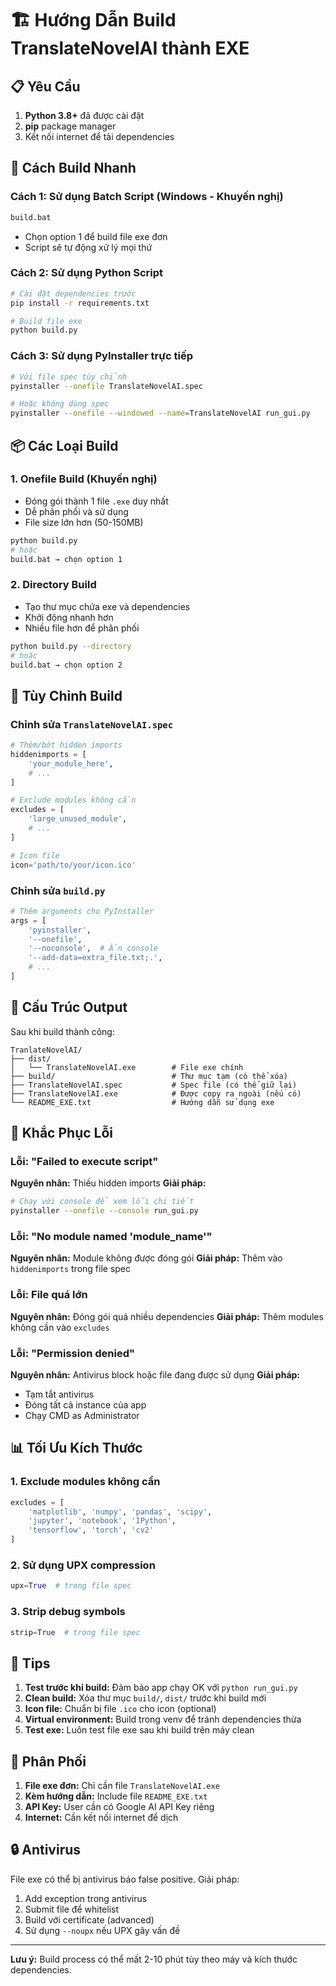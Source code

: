 # 🏗️ Hướng Dẫn Build TranslateNovelAI thành EXE

## 📋 Yêu Cầu

1. **Python 3.8+** đã được cài đặt
2. **pip** package manager
3. Kết nối internet để tải dependencies

## 🚀 Cách Build Nhanh

### Cách 1: Sử dụng Batch Script (Windows - Khuyến nghị)
```cmd
build.bat
```
- Chọn option 1 để build file exe đơn
- Script sẽ tự động xử lý mọi thứ

### Cách 2: Sử dụng Python Script
```bash
# Cài đặt dependencies trước
pip install -r requirements.txt

# Build file exe
python build.py
```

### Cách 3: Sử dụng PyInstaller trực tiếp
```bash
# Với file spec tùy chỉnh
pyinstaller --onefile TranslateNovelAI.spec

# Hoặc không dùng spec
pyinstaller --onefile --windowed --name=TranslateNovelAI run_gui.py
```

## 📦 Các Loại Build

### 1. **Onefile Build (Khuyến nghị)**
- Đóng gói thành 1 file `.exe` duy nhất
- Dễ phân phối và sử dụng
- File size lớn hơn (50-150MB)

```bash
python build.py
# hoặc
build.bat → chọn option 1
```

### 2. **Directory Build**
- Tạo thư mục chứa exe và dependencies
- Khởi động nhanh hơn
- Nhiều file hơn để phân phối

```bash
python build.py --directory
# hoặc
build.bat → chọn option 2
```

## 🔧 Tùy Chỉnh Build

### Chỉnh sửa `TranslateNovelAI.spec`
```python
# Thêm/bớt hidden imports
hiddenimports = [
    'your_module_here',
    # ...
]

# Exclude modules không cần
excludes = [
    'large_unused_module',
    # ...
]

# Icon file
icon='path/to/your/icon.ico'
```

### Chỉnh sửa `build.py`
```python
# Thêm arguments cho PyInstaller
args = [
    'pyinstaller',
    '--onefile',
    '--noconsole',  # Ẩn console
    '--add-data=extra_file.txt;.',
    # ...
]
```

## 📁 Cấu Trúc Output

Sau khi build thành công:
```
TranlateNovelAI/
├── dist/
│   └── TranslateNovelAI.exe        # File exe chính
├── build/                          # Thư mục tạm (có thể xóa)
├── TranslateNovelAI.spec           # Spec file (có thể giữ lại)
├── TranslateNovelAI.exe            # Được copy ra ngoài (nếu có)
└── README_EXE.txt                  # Hướng dẫn sử dụng exe
```

## 🐛 Khắc Phục Lỗi

### Lỗi: "Failed to execute script"
**Nguyên nhân:** Thiếu hidden imports
**Giải pháp:**
```bash
# Chạy với console để xem lỗi chi tiết
pyinstaller --onefile --console run_gui.py
```

### Lỗi: "No module named 'module_name'"
**Nguyên nhân:** Module không được đóng gói
**Giải pháp:** Thêm vào `hiddenimports` trong file spec

### Lỗi: File quá lớn
**Nguyên nhân:** Đóng gói quá nhiều dependencies
**Giải pháp:** Thêm modules không cần vào `excludes`

### Lỗi: "Permission denied"
**Nguyên nhân:** Antivirus block hoặc file đang được sử dụng
**Giải pháp:** 
- Tạm tắt antivirus
- Đóng tất cả instance của app
- Chạy CMD as Administrator

## 📊 Tối Ưu Kích Thước

### 1. **Exclude modules không cần**
```python
excludes = [
    'matplotlib', 'numpy', 'pandas', 'scipy',
    'jupyter', 'notebook', 'IPython',
    'tensorflow', 'torch', 'cv2'
]
```

### 2. **Sử dụng UPX compression**
```python
upx=True  # trong file spec
```

### 3. **Strip debug symbols**
```python
strip=True  # trong file spec
```

## 🎯 Tips

1. **Test trước khi build:** Đảm bảo app chạy OK với `python run_gui.py`
2. **Clean build:** Xóa thư mục `build/`, `dist/` trước khi build mới
3. **Icon file:** Chuẩn bị file `.ico` cho icon (optional)
4. **Virtual environment:** Build trong venv để tránh dependencies thừa
5. **Test exe:** Luôn test file exe sau khi build trên máy clean

## 📱 Phân Phối

1. **File exe đơn:** Chỉ cần file `TranslateNovelAI.exe`
2. **Kèm hướng dẫn:** Include file `README_EXE.txt`
3. **API Key:** User cần có Google AI API Key riêng
4. **Internet:** Cần kết nối internet để dịch

## 🔒 Antivirus

File exe có thể bị antivirus báo false positive. Giải pháp:
1. Add exception trong antivirus
2. Submit file để whitelist
3. Build với certificate (advanced)
4. Sử dụng `--noupx` nếu UPX gây vấn đề

---

**Lưu ý:** Build process có thể mất 2-10 phút tùy theo máy và kích thước dependencies. 